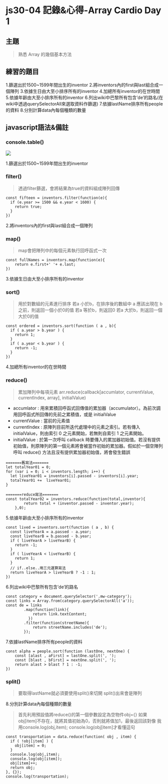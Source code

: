# js30-04 記錄&心得-Array Cardio Day 1

## 主題
>熟悉 Array 的幾個基本方法
## 練習的題目
1.篩選出於1500~1599年間出生的inventor
2.將inventors內的first與last組合成一個陣列
3.依據生日由大至小排序所有的inventor
4.加總所有inventor的在世時間
5.依據年齡由大至小排序所有的inventor
6.列出wiki中巴黎所有包含’de’的路名(在wiki中透過querySelectorAll來選取資料作篩選)
7.依據lastName排序所有people的資料
8.分別計算data內每個種類的數量

## javascript語法&備註
### console.table()
![](https://i.imgur.com/YeEB8qU.jpg)

1.篩選出於1500~1599年間出生的inventor

### filter()
>透過filter篩選，會將結果為true的資料組成陣列回傳
```javascript=
const fifteen = inventors.filter(function(e){
  if (e.year >= 1500 && e.year < 1600) {
    return true;
  }
})
```

2.將inventors內的first與last組合成一個陣列
### map()
>map會把陣列中的每個元素執行回呼函式一次
```javascript=
const fullNames = inventors.map(function(e){
    return e.first+' '+ e.last;
})
```

3.依據生日由大至小排序所有的inventor
### sort()
>用於對數組的元素進行排序
若a 小於b，在排序後的數組中 a 應該出現在 b 之前，則返回一個小於0的值
若a 等於b，則返回0
若a 大於b，則返回一個大於0的值
```javascript=
const ordered = inventors.sort(function ( a , b){
  if ( a.year > b.year ) {
    return 1;
  }
  if ( a.year < b.year ) {
    return -1;
  }
})
```
4.加總所有inventor的在世時間
### reduce()
> 累加陣列中每項元素
> arr.reduce(callback[accumlator, currentValue, currentIndex, array], initialValue)
* accumlator : 用來累積回呼函式回傳值的累加器（accumulator）。為前次調用回呼函式所回傳的先前之累積值，或是 initialValue
* currentValue : 當前的元素值
* currentIndex : 原陣列目前所迭代處理中的元素之索引。若有傳入 initialValue，則由索引 0 之元素開始，若無則自索引 1 之元素開始。
* initialValue : 於第一次呼叫 callback 時要傳入的累加器初始值。若沒有提供初始值，則原陣列的第一個元素將會被當作初始的累加器。假如於一個空陣列呼叫 reduce() 方法且沒有提供累加器初始值，將會發生錯誤

```javascript=
=======舊寫法=======
let totalYear01 = 0;
for (var i = 0; i < inventors.length; i++) {
  let liveYear01 = inventors[i].passed - inventors[i].year;
  totalYear01 +=  liveYear01;     
}

=======reduce寫法=======
const totalYear02 = inventors.reduce(function(total,inventor){
        return total + (inventor.passed - inventor.year);
    },0);    
```
5.依據年齡由大至小排序所有的inventor
```javascript=
const lived = inventors.sort(function ( a , b) {
  const liveYearA = a.passed - a.year;
  const liveYearB = b.passed - b.year;
  if ( liveYearA > liveYearB) {
    return -1;
  }
  if ( liveYearA < liveYearB) {
    return 1;
  }
  // if..else..用三元運算寫法                                              
  return liveYearA > liveYearB ? -1 : 1;
})
```
6.列出wiki中巴黎所有包含’de’的路名
```javascript=
const category = document.querySelector('.mw-category');
const links = Array.from(category.querySelectorAll('a'));
const de = links
        .map(function(link){ 
            return link.textContent;
          })
        .filter(function(streetName){
            return streetName.includes('de');
        });
```

7.依據lastName排序所有people的資料
```javascript=
const alpha = people.sort(function (lastOne, nextOne) {
    const [alast , aFirst] = lastOne.split(', ');
    const [blast , bFirst] = nextOne.split(', ');
    return alast > blast ? 1 : -1;
})
```
### split()
>要取得lastName就必須要使用split()來切開
split()出來會是陣列

8.分別計算data內每個種類的數量
>首先利用預設值將reduce()的第一個參數設定為空物件obj={}
>如果obj[item]不存在，就將其值初始為0，否則就將值加1，最後返回該對像
>我用console.log(obj,item);
  console.log(obj[item]才看懂這句
```javascript=
const transportation = data.reduce(function( obj , item) {
  if ( !obj[item] ) {
    obj[item] = 0;
  }
  console.log(obj,item);
  console.log(obj[item]);
  obj[item]++;
  return obj;
}, {});
console.log(transportation);
```
